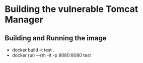 # Building the vulnerable Tomcat Manager

## Building and Running the image
* docker build -t test .
* docker run --rm -it -p 8080:8080 test